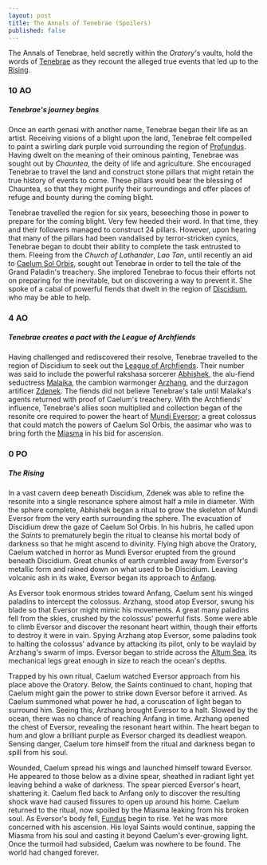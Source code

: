 ```yaml
---
layout: post
title: The Annals of Tenebrae (Spoilers)
published: false
---
```


The Annals of Tenebrae, held secretly within the *Oratory*'s vaults, hold the words of [Tenebrae](getting-started#tenebrae) as they recount the alleged true events that led up to the [Rising](timeline#the-rising).

### 10 AO

##### **Tenebrae's journey begins**

Once an earth genasi with another name, Tenebrae began their life as an artist. Receiving visions of a blight upon the land, Tenebrae felt compelled to paint a swirling dark purple void surrounding the region of [Profundus](profundus). Having dwelt on the meaning of their ominous painting, Tenebrae was sought out by *Chauntea*, the deity of life and agriculture. She encouraged Tenebrae to travel the land and construct stone pillars that might retain the true history of events to come. These pillars would bear the blessing of Chauntea, so that they might purify their surroundings and offer places of refuge and bounty during the coming blight.

Tenebrae travelled the region for six years, beseeching those in power to prepare for the coming blight. Very few heeded their word. In that time, they and their followers managed to construct 24 pillars. However, upon hearing that many of the pillars had been vandalised by terror-stricken cynics, Tenebrae began to doubt their ability to complete the task entrusted to them. Fleeing from the *Church of Lathander*, *Lao Tan*, until recently an aid to [Caelum Sol Orbis](getting-started#caelum-sol-orbis), sought out Tenebrae in order to tell the tale of the Grand Paladin's treachery. She implored Tenebrae to focus their efforts not on preparing for the inevitable, but on discovering a way to prevent it. She spoke of a cabal of powerful fiends that dwelt in the region of [Discidium](discidium), who may be able to help.

### 4 AO

##### **Tenebrae creates a pact with the League of Archfiends**

Having challenged and rediscovered their resolve, Tenebrae travelled to the region of Discidium to seek out the [League of Archfiends](league-of-archfiends). Their number was said to include the powerful rakshasa sorcerer [Abhishek](league-of-archfiends#abishek), the alu-fiend seductress [Malaika](league-of-archfiends#malaika), the cambion warmonger [Arzhang](league-of-archfiends#arzhang), and the durzagon artificer [Zdenek](league-of-archfiends#zdenek). The fiends did not believe Tenebrae's tale until Malaika's agents returned with proof of Caelum's treachery. With the Archfiends' influence, Tenebrae's allies soon multiplied and collection began of the resonite ore required to power the heart of [Mundi Eversor](getting-started); a great colossus that could match the powers of Caelum Sol Orbis, the aasimar who was to bring forth the [Miasma](getting-started#the-miasma) in his bid for ascension.

### 0 PO

##### **The Rising**

In a vast cavern deep beneath Discidium, Zdenek was able to refine the resonite into a single resonance sphere almost half a mile in diameter. With the sphere complete, Abhishek began a ritual to grow the skeleton of Mundi Eversor from the very earth surrounding the sphere. The evacuation of Discidium drew the gaze of Caelum Sol Orbis. In his hubris, he called upon the *Saints* to prematurely begin the ritual to cleanse his mortal body of darkness so that he might ascend to divinity. Flying high above the Oratory, Caelum watched in horror as Mundi Eversor erupted from the ground beneath Discidium. Great chunks of earth crumbled away from Eversor's metallic form and rained down on what used to be Discidium. Leaving volcanic ash in its wake, Eversor began its approach to [Anfang](profundus#caelums-landing).

As Eversor took enormous strides toward Anfang, Caelum sent his winged paladins to intercept the colossus. Arzhang, stood atop Eversor, swung his blade so that Eversor might mimic his movements. A great many paladins fell from the skies, crushed by the colossus' powerful fists. Some were able to climb Eversor and discover the resonant heart within, though their efforts to destroy it were in vain. Spying Arzhang atop Eversor, some paladins took to halting the colossus' advance by attacking its pilot, only to be waylaid by Arzhang's swarm of imps. Eversor began to stride across the [Altum Sea](profundus#altum-sea), its mechanical legs great enough in size to reach the ocean's depths.

Trapped by his own ritual, Caelum watched Eversor approach from his place above the Oratory. Below, the Saints continued to chant, hoping that Caelum might gain the power to strike down Eversor before it arrived. As Caelum summoned what power he had, a coruscation of light began to surround him. Seeing this, Arzhang brought Eversor to a halt. Slowed by the ocean, there was no chance of reaching Anfang in time. Arzhang opened the chest of Eversor, revealing the resonant heart within. The heart began to hum and glow a brilliant purple as Eversor charged its deadliest weapon. Sensing danger, Caelum tore himself from the ritual and darkness began to spill from his soul.

Wounded, Caelum spread his wings and launched himself toward Eversor. He appeared to those below as a divine spear, sheathed in radiant light yet leaving behind a wake of darkness. The spear pierced Eversor's heart, shattering it. Caelum fled back to Anfang only to discover the resulting shock wave had caused fissures to open up around his home. Caelum returned to the ritual, now spoiled by the Miasma leaking from his broken soul. As Eversor's body fell, [Fundus](getting-started#fundus) begin to rise. Yet he was more concerned with his ascension. His loyal Saints would continue, sapping the Miasma from his soul and casting it beyond Caelum's ever-growing light. Once the turmoil had subsided, Caelum was nowhere to be found. The world had changed forever.
